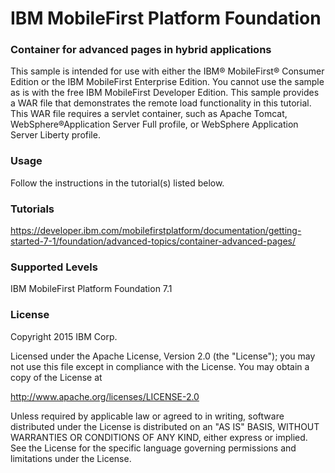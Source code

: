 IBM MobileFirst Platform Foundation
===
### Container for advanced pages in hybrid applications
This sample is intended for use with either the IBM® MobileFirst® Consumer Edition or the IBM MobileFirst Enterprise Edition.
You cannot use the sample as is with the free IBM MobileFirst Developer Edition. This sample provides a WAR file that demonstrates the remote load functionality in this tutorial. This WAR file requires a servlet container, such as Apache Tomcat, WebSphere®Application Server Full profile, or WebSphere Application Server Liberty profile.


### Usage
Follow the instructions in the tutorial(s) listed below.

### Tutorials
https://developer.ibm.com/mobilefirstplatform/documentation/getting-started-7-1/foundation/advanced-topics/container-advanced-pages/

### Supported Levels
IBM MobileFirst Platform Foundation 7.1

### License
Copyright 2015 IBM Corp.

Licensed under the Apache License, Version 2.0 (the "License");
you may not use this file except in compliance with the License.
You may obtain a copy of the License at

http://www.apache.org/licenses/LICENSE-2.0

Unless required by applicable law or agreed to in writing, software
distributed under the License is distributed on an "AS IS" BASIS,
WITHOUT WARRANTIES OR CONDITIONS OF ANY KIND, either express or implied.
See the License for the specific language governing permissions and
limitations under the License.

